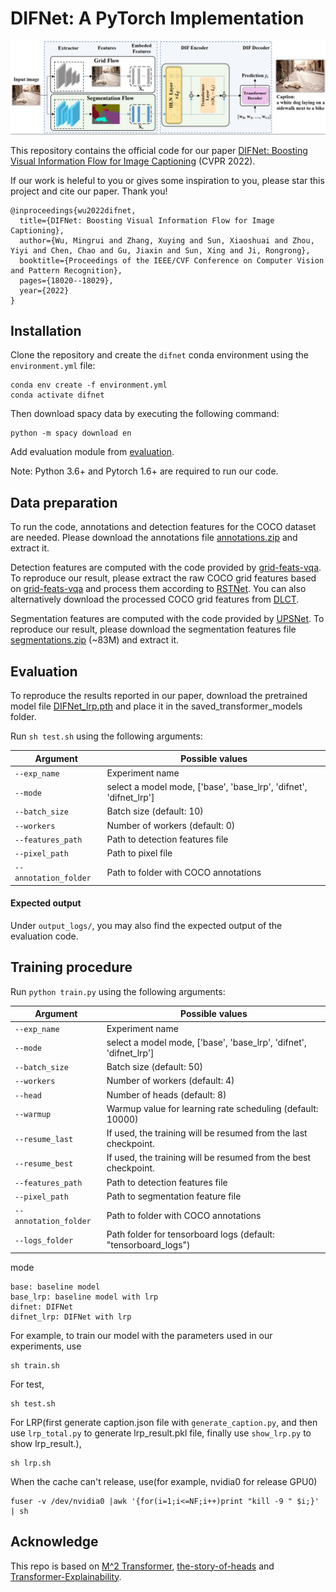 # DIFNet: A PyTorch Implementation
<p align="center">
  <img src="difnet.png" alt="DIFNet" width="640"/>
</p>

This repository contains the official code for our paper [DIFNet: Boosting Visual Information Flow for Image Captioning](https://openaccess.thecvf.com/content/CVPR2022/papers/Wu_DIFNet_Boosting_Visual_Information_Flow_for_Image_Captioning_CVPR_2022_paper.pdf) (CVPR 2022).

If our work is heleful to you or gives some inspiration to you, please star this project and cite our paper. Thank you!
```
@inproceedings{wu2022difnet,
  title={DIFNet: Boosting Visual Information Flow for Image Captioning},
  author={Wu, Mingrui and Zhang, Xuying and Sun, Xiaoshuai and Zhou, Yiyi and Chen, Chao and Gu, Jiaxin and Sun, Xing and Ji, Rongrong},
  booktitle={Proceedings of the IEEE/CVF Conference on Computer Vision and Pattern Recognition},
  pages={18020--18029},
  year={2022}
}
```

## Installation
Clone the repository and create the `difnet` conda environment using the `environment.yml` file:
```
conda env create -f environment.yml
conda activate difnet
```

Then download spacy data by executing the following command:
```
python -m spacy download en
```

Add evaluation module from [evaluation](https://github.com/aimagelab/meshed-memory-transformer/tree/master/evaluation).

Note: Python 3.6+ and Pytorch 1.6+ are required to run our code. 


## Data preparation
To run the code, annotations and detection features for the COCO dataset are needed. Please download the annotations file [annotations.zip](https://drive.google.com/file/d/1i8mqKFKhqvBr8kEp3DbIh9-9UNAfKGmE/view?usp=sharing) and extract it.

Detection features are computed with the code provided by [grid-feats-vqa](https://github.com/facebookresearch/grid-feats-vqa). To reproduce our result, please extract the raw COCO grid features based on [grid-feats-vqa](https://github.com/facebookresearch/grid-feats-vqa) and process them according to [RSTNet](https://github.com/zhangxuying1004/RSTNet). You can also alternatively download the processed COCO grid features from [DLCT](https://github.com/luo3300612/image-captioning-DLCT).

Segmentation features are computed with the code provided by [UPSNet](https://github.com/uber-research/UPSNet). To reproduce our result, please download the segmentation features file [segmentations.zip](https://drive.google.com/file/d/1R7GL9FTZgc0cpCoJ6UGWNuhvAiDciab7/view?usp=sharing) (~83M) and extract it.


## Evaluation
To reproduce the results reported in our paper, download the pretrained model file [DIFNet_lrp.pth](https://drive.google.com/file/d/1aDuiiIJomAvQlS-N7VTsqD45rnOt5Oj2/view?usp=sharing) and place it in the saved_transformer_models folder.

Run `sh test.sh` using the following arguments:

| Argument | Possible values |
|------|------|
| `--exp_name` | Experiment name|
| `--mode` | select a model mode, ['base', 'base_lrp', 'difnet', 'difnet_lrp']|
| `--batch_size` | Batch size (default: 10) |
| `--workers` | Number of workers (default: 0) |
| `--features_path` | Path to detection features file |
| `--pixel_path` | Path to pixel file |
| `--annotation_folder` | Path to folder with COCO annotations |

#### Expected output
Under `output_logs/`, you may also find the expected output of the evaluation code.


## Training procedure
Run `python train.py` using the following arguments:

| Argument | Possible values |
|------|------|
| `--exp_name` | Experiment name|
| `--mode` | select a model mode, ['base', 'base_lrp', 'difnet', 'difnet_lrp']|
| `--batch_size` | Batch size (default: 50) |
| `--workers` | Number of workers (default: 4) |
| `--head` | Number of heads (default: 8) |
| `--warmup` | Warmup value for learning rate scheduling (default: 10000) |
| `--resume_last` | If used, the training will be resumed from the last checkpoint. |
| `--resume_best` | If used, the training will be resumed from the best checkpoint. |
| `--features_path` | Path to detection features file |
| `--pixel_path` | Path to segmentation feature file |
| `--annotation_folder` | Path to folder with COCO annotations |
| `--logs_folder` | Path folder for tensorboard logs (default: "tensorboard_logs")|

mode
```
base: baseline model
base_lrp: baseline model with lrp
difnet: DIFNet
difnet_lrp: DIFNet with lrp

```
For example, to train our model with the parameters used in our experiments, use 
```
sh train.sh
```
For test,
```
sh test.sh
```

For LRP(first generate caption.json file with `generate_caption.py`, and then use `lrp_total.py` to generate lrp_result.pkl file, finally use `show_lrp.py` to show lrp_result.),
```
sh lrp.sh
```
When the cache can't release, use(for example, nvidia0 for release GPU0)
```
fuser -v /dev/nvidia0 |awk '{for(i=1;i<=NF;i++)print "kill -9 " $i;}' | sh
```

## Acknowledge
This repo is based on [M^2 Transformer](https://github.com/aimagelab/meshed-memory-transformer), [the-story-of-heads](https://github.com/lena-voita/the-story-of-heads) and [Transformer-Explainability](https://github.com/hila-chefer/Transformer-Explainability).
